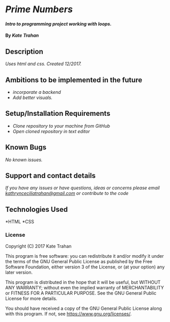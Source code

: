 # _Prime Numbers_

#### _Intro to programming project working with loops._

#### By _**Kate Trahan**_

## Description

_Uses html and css. Created 12/2017._

## Ambitions to be implemented in the future
* _incorporate a backend_
* _Add better visuals._

## Setup/Installation Requirements
* _Clone repository to your machine from GitHub_
* _Open cloned repository in text editor_

## Known Bugs
_No known issues._

## Support and contact details

_If you have any issues or have questions, ideas or concerns please email kathrynceciliatrahan@gmail.com or contribute to the code_

## Technologies Used

*HTML
*CSS

### License
Copyright (C) 2017 Kate Trahan

This program is free software: you can redistribute it and/or modify it under the terms of the GNU General Public License as published by the Free Software Foundation, either version 3 of the License, or (at your option) any later version.

This program is distributed in the hope that it will be useful, but WITHOUT ANY WARRANTY; without even the implied warranty of MERCHANTABILITY or FITNESS FOR A PARTICULAR PURPOSE. See the GNU General Public License for more details.

You should have received a copy of the GNU General Public License along with this program. If not, see https://www.gnu.org/licenses/.

